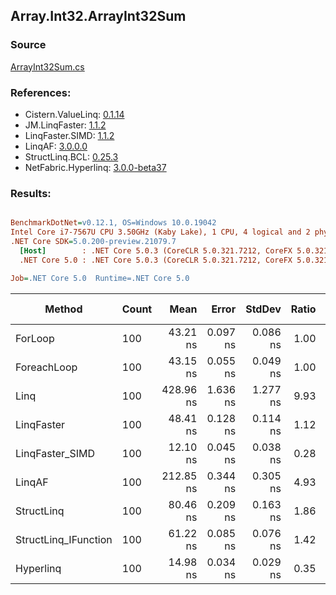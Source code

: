 ﻿## Array.Int32.ArrayInt32Sum

### Source
[ArrayInt32Sum.cs](../LinqBenchmarks/Array/Int32/ArrayInt32Sum.cs)

### References:
- Cistern.ValueLinq: [0.1.14](https://www.nuget.org/packages/Cistern.ValueLinq/0.1.14)
- JM.LinqFaster: [1.1.2](https://www.nuget.org/packages/JM.LinqFaster/1.1.2)
- LinqFaster.SIMD: [1.1.2](https://www.nuget.org/packages/LinqFaster.SIMD/1.0.3)
- LinqAF: [3.0.0.0](https://www.nuget.org/packages/LinqAF/3.0.0.0)
- StructLinq.BCL: [0.25.3](https://www.nuget.org/packages/StructLinq.BCL/0.25.3)
- NetFabric.Hyperlinq: [3.0.0-beta37](https://www.nuget.org/packages/NetFabric.Hyperlinq/3.0.0-beta37)

### Results:
``` ini

BenchmarkDotNet=v0.12.1, OS=Windows 10.0.19042
Intel Core i7-7567U CPU 3.50GHz (Kaby Lake), 1 CPU, 4 logical and 2 physical cores
.NET Core SDK=5.0.200-preview.21079.7
  [Host]        : .NET Core 5.0.3 (CoreCLR 5.0.321.7212, CoreFX 5.0.321.7212), X64 RyuJIT
  .NET Core 5.0 : .NET Core 5.0.3 (CoreCLR 5.0.321.7212, CoreFX 5.0.321.7212), X64 RyuJIT

Job=.NET Core 5.0  Runtime=.NET Core 5.0  

```
|               Method | Count |      Mean |    Error |   StdDev | Ratio | RatioSD |  Gen 0 | Gen 1 | Gen 2 | Allocated |
|--------------------- |------ |----------:|---------:|---------:|------:|--------:|-------:|------:|------:|----------:|
|              ForLoop |   100 |  43.21 ns | 0.097 ns | 0.086 ns |  1.00 |    0.00 |      - |     - |     - |         - |
|          ForeachLoop |   100 |  43.15 ns | 0.055 ns | 0.049 ns |  1.00 |    0.00 |      - |     - |     - |         - |
|                 Linq |   100 | 428.96 ns | 1.636 ns | 1.277 ns |  9.93 |    0.03 | 0.0153 |     - |     - |      32 B |
|           LinqFaster |   100 |  48.41 ns | 0.128 ns | 0.114 ns |  1.12 |    0.00 |      - |     - |     - |         - |
|      LinqFaster_SIMD |   100 |  12.10 ns | 0.045 ns | 0.038 ns |  0.28 |    0.00 |      - |     - |     - |         - |
|               LinqAF |   100 | 212.85 ns | 0.344 ns | 0.305 ns |  4.93 |    0.01 |      - |     - |     - |         - |
|           StructLinq |   100 |  80.46 ns | 0.209 ns | 0.163 ns |  1.86 |    0.01 | 0.0153 |     - |     - |      32 B |
| StructLinq_IFunction |   100 |  61.22 ns | 0.085 ns | 0.076 ns |  1.42 |    0.00 |      - |     - |     - |         - |
|            Hyperlinq |   100 |  14.98 ns | 0.034 ns | 0.029 ns |  0.35 |    0.00 |      - |     - |     - |         - |
